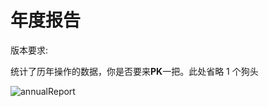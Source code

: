 ---
---

# 年度报告

版本要求: <Badge text="2023.1.2" />

<ColorIcon icon="analyse" />统计了历年操作的数据，你是否要来**PK**一把。此处省略 1 个狗头

![annualReport](/img/2023.1.2/annualReport.png)
